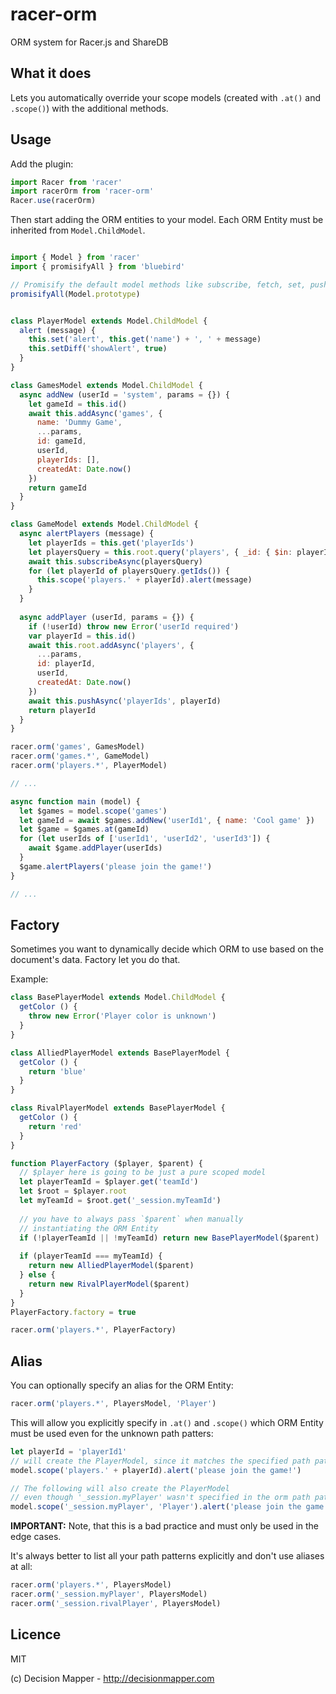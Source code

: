 # racer-orm
ORM system for Racer.js and ShareDB

## What it does

Lets you automatically override your scope models
(created with `.at()` and `.scope()`) with the additional methods.

## Usage

Add the plugin:

```js
import Racer from 'racer'
import racerOrm from 'racer-orm'
Racer.use(racerOrm)
```

Then start adding the ORM entities to your model.
Each ORM Entity must be inherited from `Model.ChildModel`.

```js

import { Model } from 'racer'
import { promisifyAll } from 'bluebird'

// Promisify the default model methods like subscribe, fetch, set, push, etc.
promisifyAll(Model.prototype)


class PlayerModel extends Model.ChildModel {
  alert (message) {
    this.set('alert', this.get('name') + ', ' + message)
    this.setDiff('showAlert', true)
  }
}

class GamesModel extends Model.ChildModel {
  async addNew (userId = 'system', params = {}) {
    let gameId = this.id()
    await this.addAsync('games', {      
      name: 'Dummy Game',
      ...params,
      id: gameId,      
      userId,
      playerIds: [],
      createdAt: Date.now()      
    })
    return gameId    
  }
}

class GameModel extends Model.ChildModel {
  async alertPlayers (message) {
    let playerIds = this.get('playerIds')
    let playersQuery = this.root.query('players', { _id: { $in: playerIds } })
    await this.subscribeAsync(playersQuery)
    for (let playerId of playersQuery.getIds()) {
      this.scope('players.' + playerId).alert(message)
    }
  }
  
  async addPlayer (userId, params = {}) {
    if (!userId) throw new Error('userId required')
    var playerId = this.id()
    await this.root.addAsync('players', {      
      ...params,
      id: playerId,      
      userId,
      createdAt: Date.now()
    })
    await this.pushAsync('playerIds', playerId)
    return playerId
  }
}

racer.orm('games', GamesModel)
racer.orm('games.*', GameModel)
racer.orm('players.*', PlayerModel)

// ...

async function main (model) {
  let $games = model.scope('games')
  let gameId = await $games.addNew('userId1', { name: 'Cool game' })
  let $game = $games.at(gameId)
  for (let userIds of ['userId1', 'userId2', 'userId3']) {
    await $game.addPlayer(userIds)
  }
  $game.alertPlayers('please join the game!')
}

// ...
```

## Factory

Sometimes you want to dynamically decide which ORM to use
based on the document's data. Factory let you do that. 

Example:

```js
class BasePlayerModel extends Model.ChildModel {  
  getColor () {
    throw new Error('Player color is unknown')
  }     
}

class AlliedPlayerModel extends BasePlayerModel {
  getColor () {
    return 'blue'
  }
}

class RivalPlayerModel extends BasePlayerModel {
  getColor () {
    return 'red'
  }
}

function PlayerFactory ($player, $parent) {
  // $player here is going to be just a pure scoped model  
  let playerTeamId = $player.get('teamId')
  let $root = $player.root
  let myTeamId = $root.get('_session.myTeamId')
  
  // you have to always pass `$parent` when manually
  // instantiating the ORM Entity
  if (!playerTeamId || !myTeamId) return new BasePlayerModel($parent)
   
  if (playerTeamId === myTeamId) {
    return new AlliedPlayerModel($parent)
  } else {
    return new RivalPlayerModel($parent)
  }
}
PlayerFactory.factory = true

racer.orm('players.*', PlayerFactory)
```

## Alias

You can optionally specify an alias for the ORM Entity:

```js
racer.orm('players.*', PlayersModel, 'Player')
```

This will allow you explicitly specify in `.at()` and `.scope()`
which ORM Entity must be used even for the unknown path patters:

```js
let playerId = 'playerId1'
// will create the PlayerModel, since it matches the specified path pattern:
model.scope('players.' + playerId).alert('please join the game!')

// The following will also create the PlayerModel
// even though '_session.myPlayer' wasn't specified in the orm path patterns:
model.scope('_session.myPlayer', 'Player').alert('please join the game!')
```

**IMPORTANT:** Note, that this is a bad practice and must only be used in the edge cases.

It's always better to list all your path patterns explicitly and don't use aliases at all:

```js
racer.orm('players.*', PlayersModel)
racer.orm('_session.myPlayer', PlayersModel)
racer.orm('_session.rivalPlayer', PlayersModel)
```

## Licence

MIT

(c) Decision Mapper - http://decisionmapper.com
